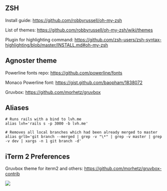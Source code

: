 ## ZSH

Install guide: https://github.com/robbyrussell/oh-my-zsh

List of themes: https://github.com/robbyrussell/oh-my-zsh/wiki/themes

Plugin for highlighting command: https://github.com/zsh-users/zsh-syntax-highlighting/blob/master/INSTALL.md#oh-my-zsh

## Agnoster theme

Powerline fonts repo: https://github.com/powerline/fonts

Monaco Powerline font: https://gist.github.com/baopham/1838072

Gruvbox: https://github.com/morhetz/gruvbox

## Aliases

```
# Runs rails with a bind to lvh.me
alias lvh='rails s -p 3000 -b lvh.me'

# Removes all local branches which had been already merged to master
alias grlb='git branch --merged | grep -v "\*" | grep -v master | grep -v dev | xargs -n 1 git branch -d'
```

## iTerm 2 Preferences

Gruvbox theme for iterm2 and others: https://github.com/morhetz/gruvbox-contrib

![](https://monosnap.com/file/TfT2Al997aNhU8YvCZMIjWoDq9CCgX.png)
